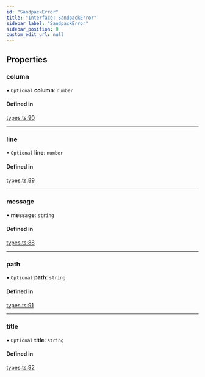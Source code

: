 ```yaml
---
id: "SandpackError"
title: "Interface: SandpackError"
sidebar_label: "SandpackError"
sidebar_position: 0
custom_edit_url: null
---
```


## Properties

### column

• `Optional` **column**: `number`

#### Defined in

[types.ts:90](https://github.com/codesandbox/sandpack/blob/443abe8/sandpack-client/src/types.ts#L90)

___

### line

• `Optional` **line**: `number`

#### Defined in

[types.ts:89](https://github.com/codesandbox/sandpack/blob/443abe8/sandpack-client/src/types.ts#L89)

___

### message

• **message**: `string`

#### Defined in

[types.ts:88](https://github.com/codesandbox/sandpack/blob/443abe8/sandpack-client/src/types.ts#L88)

___

### path

• `Optional` **path**: `string`

#### Defined in

[types.ts:91](https://github.com/codesandbox/sandpack/blob/443abe8/sandpack-client/src/types.ts#L91)

___

### title

• `Optional` **title**: `string`

#### Defined in

[types.ts:92](https://github.com/codesandbox/sandpack/blob/443abe8/sandpack-client/src/types.ts#L92)
